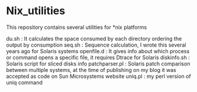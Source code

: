 # Nix_utilities

This repository contains several utilities for \*nix platforms

du.sh : It calculates the space consumed by each directory ordering the output by consumption
seq.sh : Sequence calculation, I wrote this several years ago for Solaris systems 
openfile.d : It gives info about which process or command opens a specific file, it requires Dtrace for Solaris
diskinfo.sh : Solaris script for sliced disks info
patchparser.pl : Solaris patch comparison between multiple systems, at the time of publishing on my blog it was accepted as code on Sun Microsystems website
uniq.pl : my perl version of uniq command
